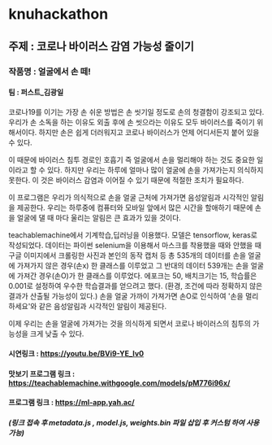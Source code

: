 # knuhackathon
## 주제 : 코로나 바이러스 감염 가능성 줄이기
### 작품명 : 얼굴에서 손 떼!
#### 팀 : 퍼스트_김광일
코로나19를 이기는 가장 손 쉬운 방법은 손 씻기일 정도로 손의 청결함이 강조되고 있다.
우리가 손 소독을 하는 이유도 외출 후에 손 씻으라는 이유도 모두 바이러스를 죽이기 위해서이다.
하지만 손은 쉽게 더러워지고 코로나 바이러스가 언제 어디서든지 붙어 있을 수 있다.

이 때문에 바이러스 침투 경로인 호흡기 즉 얼굴에서 손을 멀리해야 하는 것도 중요한 일이라고 할 수 있다.
하지만 우리는 하루에 얼마나 많이 얼굴에 손을 가져가는지 의식하지 못한다.
이 것은 바이러스 감염과 이어질 수 있기 때문에 적절한 조치가 필요하다.

이 프로그램은 우리가 의식적으로 손을 얼굴 근처에 가져가면 음성알림과 시각적인 알림을 제공한다.
우리는 하루중에 컴퓨터와 모바일 앞에서 많은 시간을 할애하기 때문에 손을 얼굴에 댈 때 마다 울리는 알림은
큰 효과가 있을 것이다.

teachablemachine에서 기계학습,딥러닝을 이용했다.
모델은  tensorflow, keras로 작성되었다.
데이터는 파이썬 selenium을 이용해서 마스크를 착용했을 때와 안했을 때 구글 이미지에서 크롤링한 사진과 본인의 동작 캡처 등 총 535개의 데이터를 손을 얼굴에 가져가지 않은 경우(손x) 한 클래스를 이루었고 
그 반대의 데이터 539개는 손을 얼굴에 가져간 경우(손O)가 한 클래스를 이루었다. 
에포크는 50, 배치크기는 15, 학습률은 0.001로 설정하여 우수한 학습결과를 얻으려고 했다.
(환경, 조건에 따라 정확하지 않은 결과가 산출될 가능성이 있다.)
손을 얼굴 가까이 가져가면 손O로 인식하여 '손을 멀리 하세요'와 같은 음성알림과 시각적인 알림이 제공된다.

이제 우리는 손을 얼굴에 가져가는 것을 의식하게 되면서 코로나 바이러스의 침투의 가능성을 크게 낮출 수 있다.

#### 시연링크 : https://youtu.be/BVi9-YE_Iv0
#### 맛보기 프로그램 링크 : https://teachablemachine.withgoogle.com/models/pM776i96x/
#### 프로그램 링크 : https://ml-app.yah.ac/
##### (링크 접속 후 metadata.js , model.js, weights.bin 파일 삽입 후 커스텀 하여 사용 가능)
